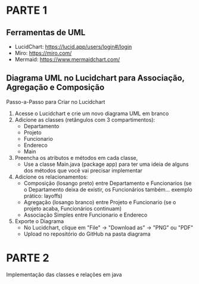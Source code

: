 # PARTE 1

## Ferramentas de UML
   * LucidChart: https://lucid.app/users/login#/login
   * Miro: https://miro.com/
   * Mermaid: https://www.mermaidchart.com/


## Diagrama UML no Lucidchart para Associação, Agregação e Composição
Passo-a-Passo para Criar no Lucidchart
1. Acesse o Lucidchart e crie um novo diagrama UML em branco
2. Adicione as classes (retângulos com 3 compartimentos):
    * Departamento
    * Projeto
    * Funcionario
    * Endereco
    * Main
3. Preencha os atributos e métodos em cada classe,
    * Use a classe Main.java (package app) para ter uma ideia de alguns dos métodos que você vai precisar implementar
5. Adicione os relacionamentos:
    * Composição (losango preto) entre Departamento e Funcionarios (se o Departamento deixa de existir, os Funcionários também… exemplo prático: layoffs)
    * Agregação (losango branco) entre Projeto e Funcionario (se o projeto acaba, Funcionários continuam)
    * Associação Simples entre Funcionario e Endereco
6. Exporte o Diagrama
    * No Lucidchart, clique em "File" → "Download as" → "PNG" ou "PDF"
    * Upload no repositório do GitHub na pasta diagrama

# PARTE 2
Implementação das classes e relações em java

